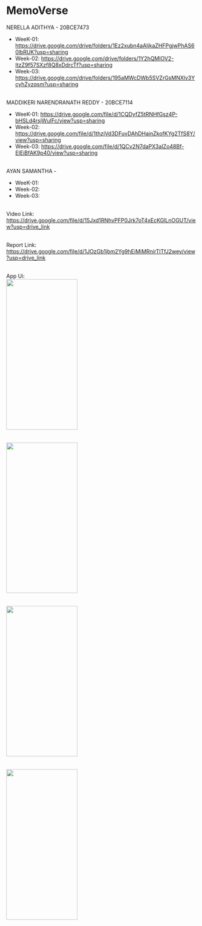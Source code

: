 # MemoVerse

NERELLA ADITHYA - 20BCE7473</br>
* WeeK-01: https://drive.google.com/drive/folders/1Ez2xubn4aAIjkaZHFPgjwPhAS60lbRUK?usp=sharing </br>
* Week-02: https://drive.google.com/drive/folders/1Y2hQMlOV2-ItzZ9f57SXzf8Q8xDdrcTf?usp=sharing </br>
* Week-03: https://drive.google.com/drive/folders/195aMWcDWb5SVZrGsMNXlv3YcyhZyzqsm?usp=sharing </br></br>

MADDIKERI NARENDRANATH REDDY - 20BCE7114</br>
* WeeK-01: https://drive.google.com/file/d/1CQDyfZ5tRNHfGsz4P-bHSLd4rsjWuIFc/view?usp=sharing</br>
* Week-02: https://drive.google.com/file/d/1thzjVd3DFuvDAhDHainZkofKYg2TfS8Y/view?usp=sharing </br>
* Week-03: https://drive.google.com/file/d/1QCv2N7daPX3aIZo48Bf-EIEiBfAK9p40/view?usp=sharing </br></br>

AYAN SAMANTHA - </br>
* WeeK-01:  </br>
* Week-02:  </br>
* Week-03:  </br></br>

Video Link: https://drive.google.com/file/d/15Jxd1RNhvPFP0Jrk7oT4xEcKGlLnOGUT/view?usp=drive_link </br></br>

Report Link: https://drive.google.com/file/d/1JOzGb1jbm2Yg9hEiMiMRnirTlTfJ2wey/view?usp=drive_link </br></br>

App Ui:</br>
<img src="https://github.com/ADITHYA3399/MemoVerse/assets/88793514/00b02660-96e0-4380-a1dd-62c6f073ccc0" height = 397 width = 188><br /><br />   
<img src="https://github.com/ADITHYA3399/MemoVerse/assets/88793514/97eef3f4-b28b-4401-8fe5-924d58abf628" height = 397 width = 188><br /><br />     
<img src="https://github.com/ADITHYA3399/MemoVerse/assets/88793514/c03100e2-6664-4a31-9905-ed34ba190bfa" height = 397 width = 188><br /><br />     
<img src="https://github.com/ADITHYA3399/MemoVerse/assets/88793514/4613b8fe-c765-4b99-af54-62eaa37b49b0" height = 397 width = 188><br /><br />

